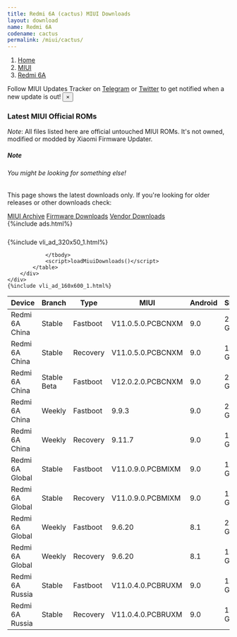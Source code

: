 ```yaml
---
title: Redmi 6A (cactus) MIUI Downloads
layout: download
name: Redmi 6A
codename: cactus
permalink: /miui/cactus/
---
```

<nav aria-label="breadcrumb">
    <ol class="breadcrumb">
        <li class="breadcrumb-item"><a href="/">Home</a></li>
        <li class="breadcrumb-item"><a href="/miui/">MIUI</a></li>
        <li class="breadcrumb-item active" aria-current="page"><a href="/miui/cactus/">Redmi 6A</a></li>
    </ol>
</nav>
<div class="alert alert-primary alert-dismissible fade show" role="alert">
    Follow MIUI Updates Tracker on <a href="https://t.me/MIUIUpdatesTracker" class="alert-link">Telegram</a>
     or <a href="https://twitter.com/MiFwUpdater" class="alert-link">Twitter</a> to get notified when a new update is out!
    <button type="button" class="close" data-dismiss="alert" aria-label="Close">
        <span aria-hidden="true">&times;</span>
    </button>
</div>

### Latest MIUI Official ROMs
*Note*: All files listed here are official untouched MIUI ROMs. It's not owned, modified or modded by Xiaomi Firmware Updater.
<div class="card">
  <div class="card-body">
    <h5 class="card-title">Note</h5>
    <h6 class="card-subtitle mb-2 text-muted">You might be looking for something else!</h6>
    <p class="card-text">This page shows the latest downloads only.
     If you're looking for older releases or other downloads check:</p>
    <a href="/archive/miui/cactus/" class="card-link">MIUI Archive</a>
    <a href="/firmware/cactus/" class="card-link">Firmware Downloads</a>
    <a href="/vendor/cactus/" class="card-link">Vendor Downloads</a>
  </div>
</div>
{%include ads.html%}
<div class="row justify-content-center">
    <div class="col-10">
        <div class="table-responsive-md" style="margin-top: 25px;">
            {%include vli_ad_320x50_1.html%}
            <table id="miui" class="display dt-responsive nowrap compact table table-striped table-hover table-sm">
                <thead class="thead-dark">
                    <tr>
                        <th data-ref="device">Device</th>
                        <th data-ref="branch">Branch</th>
                        <th data-ref="type">Type</th>
                        <th data-ref="miui">MIUI</th>
                        <th data-ref="android">Android</th>
                        <th data-ref="size">Size</th>
                        <th data-ref="size">Date</th>
                        <th data-ref="link">Link</th>
                    </tr>
                </thead>
                <tbody>
                <tr><td>Redmi 6A China</td><td>Stable</td><td>Fastboot</td><td>V11.0.5.0.PCBCNXM</td><td>9.0</td><td>2.1 GB</td><td>2020-03-06</td><td><a href="/miui/cactus/stable/V11.0.5.0.PCBCNXM/">Download</a></td></tr>
<tr><td>Redmi 6A China</td><td>Stable</td><td>Recovery</td><td>V11.0.5.0.PCBCNXM</td><td>9.0</td><td>1.9 GB</td><td>2020-03-19</td><td><a href="/miui/cactus/stable/V11.0.5.0.PCBCNXM/">Download</a></td></tr>
<tr><td>Redmi 6A China</td><td>Stable Beta</td><td>Fastboot</td><td>V12.0.2.0.PCBCNXM</td><td>9.0</td><td>2.5 GB</td><td>2021-06-18</td><td><a href="/miui/cactus/stable beta/V12.0.2.0.PCBCNXM/">Download</a></td></tr>
<tr><td>Redmi 6A China</td><td>Weekly</td><td>Fastboot</td><td>9.9.3</td><td>9.0</td><td>2.1 GB</td><td>2019-09-04</td><td><a href="/miui/cactus/weekly/9.9.3/">Download</a></td></tr>
<tr><td>Redmi 6A China</td><td>Weekly</td><td>Recovery</td><td>9.11.7</td><td>9.0</td><td>1.9 GB</td><td>2019-11-07</td><td><a href="/miui/cactus/weekly/9.11.7/">Download</a></td></tr>
<tr><td>Redmi 6A Global</td><td>Stable</td><td>Fastboot</td><td>V11.0.9.0.PCBMIXM</td><td>9.0</td><td>1.8 GB</td><td>2020-09-16</td><td><a href="/miui/cactus/stable/V11.0.9.0.PCBMIXM/">Download</a></td></tr>
<tr><td>Redmi 6A Global</td><td>Stable</td><td>Recovery</td><td>V11.0.9.0.PCBMIXM</td><td>9.0</td><td>1.5 GB</td><td>2020-09-22</td><td><a href="/miui/cactus/stable/V11.0.9.0.PCBMIXM/">Download</a></td></tr>
<tr><td>Redmi 6A Global</td><td>Weekly</td><td>Fastboot</td><td>9.6.20</td><td>8.1</td><td>2.0 GB</td><td>2019-06-21</td><td><a href="/miui/cactus/weekly/9.6.20/">Download</a></td></tr>
<tr><td>Redmi 6A Global</td><td>Weekly</td><td>Recovery</td><td>9.6.20</td><td>8.1</td><td>1.4 GB</td><td>2019-06-21</td><td><a href="/miui/cactus/weekly/9.6.20/">Download</a></td></tr>
<tr><td>Redmi 6A Russia</td><td>Stable</td><td>Fastboot</td><td>V11.0.4.0.PCBRUXM</td><td>9.0</td><td>1.8 GB</td><td>2020-06-22</td><td><a href="/miui/cactus/stable/V11.0.4.0.PCBRUXM/">Download</a></td></tr>
<tr><td>Redmi 6A Russia</td><td>Stable</td><td>Recovery</td><td>V11.0.4.0.PCBRUXM</td><td>9.0</td><td>1.5 GB</td><td>2020-07-13</td><td><a href="/miui/cactus/stable/V11.0.4.0.PCBRUXM/">Download</a></td></tr>

                </tbody>
                <script>loadMiuiDownloads()</script>
            </table>
        </div>
    </div>
    {%include vli_ad_160x600_1.html%}
</div>
